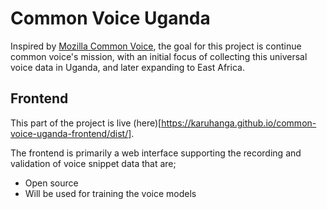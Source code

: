 # Common Voice Uganda

Inspired by [Mozilla Common Voice](https://voice.mozilla.org/en), the goal for this project is continue common voice's mission, with an initial focus of collecting this universal voice data in Uganda, and later expanding to East Africa.

## Frontend

This part of the project is live (here)[https://karuhanga.github.io/common-voice-uganda-frontend/dist/].

The frontend is primarily a web interface supporting the recording and validation of voice snippet data that are;
- Open source
- Will be used for training the voice models
